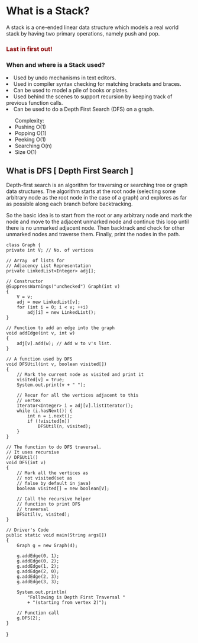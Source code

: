 <h1>What is a Stack?</h1>
<p>A stack is a one-ended linear data structure which models a real world stack by having
two primary operations, namely push and pop.</p>
<h3 style="color : darkred">Last in first out! </h3>

<h3>When and where is a Stack used? </h3>
<li>Used by undo mechanisms in text editors.</li>
<li>Used in compiler syntax checking for matching brackets and braces.</li>
<li>Can be used to model a pile of books or plates.</li>
<li>Used behind the scenes to support recursion by keeping track of previous function calls.</li>
<li>Can be used to do a Depth First Search (DFS) on a graph.</li>

<ul>Complexity:
    <li>Pushing O(1)</li>
    <li>Popping O(1)</li>
    <li>Peeking O(1)</li>
    <li>Searching O(n)</li>
    <li>Size O(1)</li>
</ul>

<h2> What is DFS [ Depth First Search ] </h2>

<p>
Depth-first search is an algorithm for traversing or searching tree or graph data structures.
The algorithm starts at the root node (selecting some arbitrary node as the root node in the
case of a graph) and explores as far as possible along each branch before backtracking. 
</p>

<p>
So the basic idea is to start from the root or any arbitrary node and mark the node and move to the adjacent unmarked node and continue this loop until there is no unmarked adjacent node. Then backtrack and check for other unmarked nodes and traverse them. Finally, print the nodes in the path.
</p>
    
    class Graph {
    private int V; // No. of vertices

    // Array  of lists for
    // Adjacency List Representation
    private LinkedList<Integer> adj[];
 
    // Constructor
    @SuppressWarnings("unchecked") Graph(int v)
    {
        V = v;
        adj = new LinkedList[v];
        for (int i = 0; i < v; ++i)
            adj[i] = new LinkedList();
    }
 
    // Function to add an edge into the graph
    void addEdge(int v, int w)
    {
        adj[v].add(w); // Add w to v's list.
    }
 
    // A function used by DFS
    void DFSUtil(int v, boolean visited[])
    {
        // Mark the current node as visited and print it
        visited[v] = true;
        System.out.print(v + " ");
 
        // Recur for all the vertices adjacent to this
        // vertex
        Iterator<Integer> i = adj[v].listIterator();
        while (i.hasNext()) {
            int n = i.next();
            if (!visited[n])
                DFSUtil(n, visited);
        }
    }
 
    // The function to do DFS traversal.
    // It uses recursive
    // DFSUtil()
    void DFS(int v)
    {
        // Mark all the vertices as
        // not visited(set as
        // false by default in java)
        boolean visited[] = new boolean[V];
 
        // Call the recursive helper
        // function to print DFS
        // traversal
        DFSUtil(v, visited);
    }
 
    // Driver's Code
    public static void main(String args[])
    {
        Graph g = new Graph(4);
 
        g.addEdge(0, 1);
        g.addEdge(0, 2);
        g.addEdge(1, 2);
        g.addEdge(2, 0);
        g.addEdge(2, 3);
        g.addEdge(3, 3);
 
        System.out.println(
            "Following is Depth First Traversal "
            + "(starting from vertex 2)");
 
        // Function call
        g.DFS(2);
    }
}